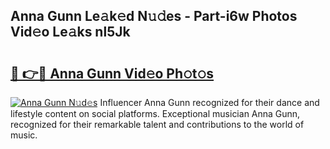 ## Anna Gunn Le𝚊k𝚎d N𝚞𝚍es - Part-i6w Photos Vid𝚎o Le𝚊ks nl5Jk

# <h2><a href="http://fbftu8r.evod.top/?m=Anna+Gunn">🔗 👉🔴 Anna Gunn Vid𝚎o Ph𝚘t𝚘s</a></h2>

[![Anna Gunn N𝚞d𝚎s](https://i.imgur.com/8V9OHl7.gif)](http://fbftu8r.evod.top/?m=Anna+Gunn)
Influencer Anna Gunn recognized for their dance and lifestyle content on social platforms. Exceptional musician Anna Gunn, recognized for their remarkable talent and contributions to the world of music. 
